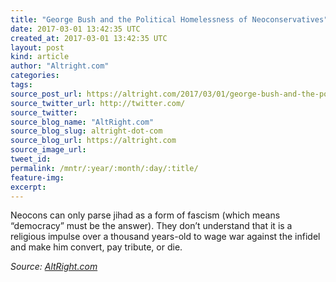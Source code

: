 ```yaml
---
title: "George Bush and the Political Homelessness of Neoconservatives"
date: 2017-03-01 13:42:35 UTC
created_at: 2017-03-01 13:42:35 UTC
layout: post
kind: article
author: "Altright.com"
categories: 
tags: 
source_post_url: https://altright.com/2017/03/01/george-bush-and-the-political-homelessness-of-neoconservatives/
source_twitter_url: http://twitter.com/
source_twitter: 
source_blog_name: "AltRight.com"
source_blog_slug: altright-dot-com
source_blog_url: https://altright.com
source_image_url: 
tweet_id:
permalink: /mntr/:year/:month/:day/:title/
feature-img: 
excerpt:
---
```

Neocons can only parse jihad as a form of fascism (which means “democracy” must be the answer). They don’t understand that it is a religious impulse over a thousand years-old to wage war against the infidel and make him convert, pay tribute, or die.<div class="">
    <i>Source: <a href="https://altright.com">AltRight.com</a></i>
</div>
